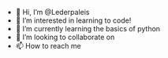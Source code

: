 - 👋 Hi, I’m @Lederpaleis
- 👀 I’m interested in learning to code!
- 🌱 I’m currently learning the basics of python
- 💞️ I’m looking to collaborate on
- 📫 How to reach me

<!---
Lederpaleis/Lederpaleis is a ✨ special ✨ repository because its `README.md` (this file) appears on your GitHub profile.
You can click the Preview link to take a look at your changes.
--->
